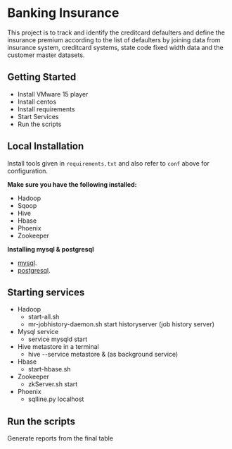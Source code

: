 # Banking Insurance
This project is to track and identify the creditcard defaulters and define the insurance premium
according to the list of defaulters by joining data from insurance system, creditcard systems, state
code fixed width data and the customer master datasets. 
## Getting Started
 - Install VMware 15 player 
 - Install centos
 - Install requirements
 - Start Services
 - Run the scripts
## Local Installation
Install tools given in `requirements.txt` and also refer to `conf` above for configuration.

**Make sure you have the following installed:**
- Hadoop
- Sqoop
- Hive
- Hbase
- Phoenix
- Zookeeper

**Installing mysql & postgresql**
- [mysql](https://www.digitalocean.com/community/tutorials/how-to-install-mysql-on-centos-7).
- [postgresql](https://linuxize.com/post/how-to-install-postgresql-on-centos-7/).
## Starting services 
- Hadoop
  - start-all.sh 
  - mr-jobhistory-daemon.sh start historyserver (job history server)
- Mysql service
  - service mysqld start
- Hive metastore in a terminal
  - hive --service metastore & (as background service)
- Hbase
  - start-hbase.sh 
- Zookeeper
  - zkServer.sh start
- Phoenix
  - sqlline.py localhost
## Run the scripts
   Generate reports from the final table
